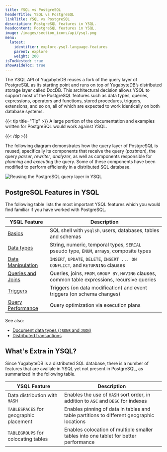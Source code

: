 ```yaml
---
title: YSQL vs PostgreSQL
headerTitle: YSQL vs PostgreSQL
linkTitle: YSQL vs PostgreSQL
description: PostgreSQL features in YSQL.
headcontent: PostgreSQL features in YSQL.
image: /images/section_icons/api/ysql.png
menu:
  latest:
    identifier: explore-ysql-language-features
    parent: explore
    weight: 200
isTocNested: true
showAsideToc: true
---
```


The YSQL API of YugabyteDB reuses a fork of the query layer of PostgreSQL as its starting point and runs on top of YugabyteDB’s distributed storage layer called DocDB. This architectural decision allows YSQL to support most of the PostgreSQL features such as data types, queries, expressions, operators and functions, stored procedures, triggers, extensions, and so on, all of which are expected to work identically on both database systems.

{{< tip title="Tip" >}}
A large portion of the documentation and examples written for PostgreSQL would work against YSQL.

{{< /tip >}}

The following diagram demonstrates how the query layer of PostgreSQL is reused, specifically its components that receive the query (*postman*), the query *parser*, *rewriter*, *analyzer*, as well as components responsible for *planning* and *executing* the query. Some of these components have been modified to perform efficiently in a distributed SQL database.

![Reusing the PostgreSQL query layer in YSQL](/images/section_icons/architecture/Reusing-PostgreSQL-query-layer.png)

## PostgreSQL Features in YSQL

The following table lists the most important YSQL features which you would find familiar if you have worked with PostgreSQL.

| YSQL Feature                                                 | Description                                                  |
| ------------------------------------------------------------ | ------------------------------------------------------------ |
| <span style="font-size:16px">[Basics](databases-schemas-tables/)</span> | SQL shell with `ysqlsh`, users, databases, tables and schemas |
| <span style="font-size:16px">[Data types](data-types/)</span> | String, numeric, temporal types, `SERIAL` pseudo type, `ENUM`, arrays, composite types |
| <span style="font-size:16px">[Data Manipulation](data-manipulation/)</span> | `INSERT`, `UPDATE`, `DELETE`, `INSERT ... ON CONFLICT`, and `RETURNING` clauses |
| <span style="font-size:16px">[Queries and Joins](queries/)</span> | Queries, joins, `FROM`, `GROUP BY`, `HAVING` clauses, common table expressions, recursive queries |
| <span style="font-size:16px">[Triggers](triggers/)</span>    | Triggers (on data modification) and event triggers (on schema changes) |
| <span style="font-size:16px">[Query Performance](query-1-performance/)</span>    | Query optimization via execution plans |

<!--
| <span style="font-size:16px">[Functions and operators](functions-operators/)</span> | Conditional expressions, math / string / date / time / window functions and operators  |
| <span style="font-size:16px">[Stored Procedures](stored-procedures/)</span> | Support for the various stored procedures |
| <span style="font-size:16px">[Triggers](triggers/)</span>                   | Triggers (on data modification) and event triggers (on schema changes) |
| <span style="font-size:16px">[Table Partitions](table-partitions)</span>    | List, range and hash partitioning of tables               |
| <span style="font-size:16px">[Advanced Topics](advanced-topics/)</span>     | Using `VIEWS`, PostgreSQL extensions supported in YSQL, temporary tables, etc. |
-->
See also:

* [Document data types (`JSONB` and `JSON`)](../json-support/jsonb-ysql)
* [Distributed transactions](../transactions)

<!--
* [Indexes and constraints]()
-->

## What's Extra in YSQL?

Since YugabyteDB is a distributed SQL database, there is a number of features that are availale in YSQL yet not present in PostgreSQL, as summarized in the following table.

| YSQL Feature                                                 | Description                                                  |
| ------------------------------------------------------------ | ------------------------------------------------------------ |
| <span style="font-size:16px">Data distribution with `HASH`</span> | Enables the use of `HASH` sort order, in addition to `ASC` and `DESC` for indexes |
| <span style="font-size:16px">`TABLESPACES` for geographic placement</span> | Enables pinning of data in tables and table partitions to different geographic locations |
| <span style="font-size:16px">`TABLEGROUPS` for colocating tables</span> | Enables colocation of multiple smaller tables into one tablet for better performance |

<!--
Read more about these [YSQL features not present in PostgreSQL](ysql-features-not-in-postgres/).
-->
